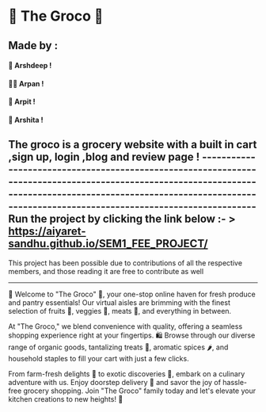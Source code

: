 # 🍃 The Groco 🛒
## Made by :
#### 🚀 Arshdeep !
#### ✍🏻 Arpan !
#### 🧮 Arpit !
#### 🌟 Arshita !


The groco is a grocery website with a built in cart ,sign up, login ,blog and review page !
-----------------------------------------------------------------------------------------------------------------------------------------------------------------------------------------------------------------------Run the project by clicking the link below :- > 
https://aiyaret-sandhu.github.io/SEM1_FEE_PROJECT/
-----------------------------------------------------------------------------------------------------------------------------------------------------------------------------------------------------------------------

This project has been possible due to contributions of all the respective members, and those reading it are free to contribute as well

---

🛒 Welcome to "The Groco" 🌱, your one-stop online haven for fresh produce and pantry essentials! Our virtual aisles are brimming with the finest selection of fruits 🍎, veggies 🥦, meats 🥩, and everything in between.

At "The Groco," we blend convenience with quality, offering a seamless shopping experience right at your fingertips. 🛍️ Browse through our diverse range of organic goods, tantalizing treats 🍫, aromatic spices 🌶️, and household staples to fill your cart with just a few clicks.

From farm-fresh delights 🌽 to exotic discoveries 🥭, embark on a culinary adventure with us. Enjoy doorstep delivery 🚚 and savor the joy of hassle-free grocery shopping. Join "The Groco" family today and let's elevate your kitchen creations to new heights! 🌟
